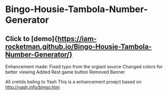 # Bingo-Housie-Tambola-Number-Generator

## Click to [demo]{https://iam-rocketman.github.io/Bingo-Housie-Tambola-Number-Generator/}



Enhancement made:
Fixed typo from the orgianl source
Changed colors for better viewing
Added Rest game button
Removed Banner


All creitds beling to Yash
This is a enhancement proejct based on http://yash.info/bingo.htm